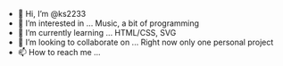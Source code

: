 - 👋 Hi, I’m @ks2233
- 👀 I’m interested in ... Music, a bit of programming
- 🌱 I’m currently learning ... HTML/CSS, SVG
- 💞️ I’m looking to collaborate on ... Right now only one personal project
- 📫 How to reach me ...

<!---
ks2233/ks2233 is a ✨ special ✨ repository because its `README.md` (this file) appears on your GitHub profile.
You can click the Preview link to take a look at your changes.
--->
